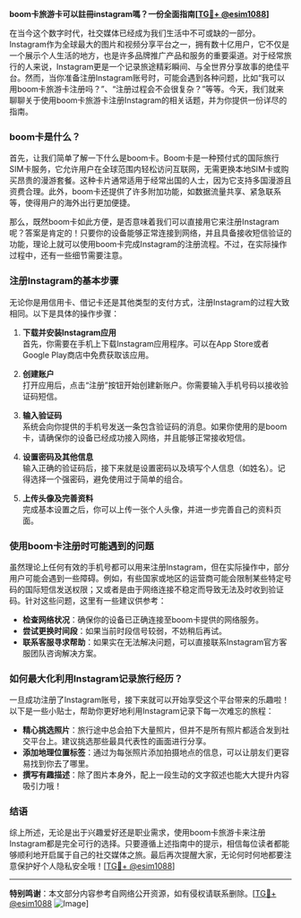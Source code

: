 **boom卡旅游卡可以註冊instagram嗎？一份全面指南[[TG💪+ @esim1088](https://t.me/s/esim1088)]**

在当今这个数字时代，社交媒体已经成为我们生活中不可或缺的一部分。Instagram作为全球最大的图片和视频分享平台之一，拥有数十亿用户，它不仅是一个展示个人生活的地方，也是许多品牌推广产品和服务的重要渠道。对于经常旅行的人来说，Instagram更是一个记录旅途精彩瞬间、与全世界分享故事的绝佳平台。然而，当你准备注册Instagram账号时，可能会遇到各种问题，比如“我可以用boom卡旅游卡注册吗？”、“注册过程会不会很复杂？”等等。今天，我们就来聊聊关于使用boom卡旅游卡注册Instagram的相关话题，并为你提供一份详尽的指南。

### boom卡是什么？

首先，让我们简单了解一下什么是boom卡。Boom卡是一种预付式的国际旅行SIM卡服务，它允许用户在全球范围内轻松访问互联网，无需更换本地SIM卡或购买昂贵的漫游套餐。这种卡片通常适用于经常出国的人士，因为它支持多国漫游且资费合理。此外，boom卡还提供了许多附加功能，如数据流量共享、紧急联系等，使得用户的海外出行更加便捷。

那么，既然boom卡如此方便，是否意味着我们可以直接用它来注册Instagram呢？答案是肯定的！只要你的设备能够正常连接到网络，并且具备接收短信验证的功能，理论上就可以使用boom卡完成Instagram的注册流程。不过，在实际操作过程中，还有一些细节需要注意。

### 注册Instagram的基本步骤

无论你是用信用卡、借记卡还是其他类型的支付方式，注册Instagram的过程大致相同。以下是具体的操作步骤：

1. **下载并安装Instagram应用**  
   首先，你需要在手机上下载Instagram应用程序。可以在App Store或者Google Play商店中免费获取该应用。

2. **创建账户**  
   打开应用后，点击“注册”按钮开始创建新账户。你需要输入手机号码以接收验证码短信。

3. **输入验证码**  
   系统会向你提供的手机号发送一条包含验证码的消息。如果你使用的是boom卡，请确保你的设备已经成功接入网络，并且能够正常接收短信。

4. **设置密码及其他信息**  
   输入正确的验证码后，接下来就是设置密码以及填写个人信息（如姓名）。记得选择一个强密码，避免使用过于简单的组合。

5. **上传头像及完善资料**  
   完成基本设置之后，你可以上传一张个人头像，并进一步完善自己的资料页面。

### 使用boom卡注册时可能遇到的问题

虽然理论上任何有效的手机号都可以用来注册Instagram，但在实际操作中，部分用户可能会遇到一些障碍。例如，有些国家或地区的运营商可能会限制某些特定号码的国际短信发送权限；又或者是由于网络连接不稳定而导致无法及时收到验证码。针对这些问题，这里有一些建议供参考：

- **检查网络状况**：确保你的设备已正确连接至boom卡提供的网络服务。
- **尝试更换时间段**：如果当前时段信号较弱，不妨稍后再试。
- **联系客服寻求帮助**：如果实在无法解决问题，可以直接联系Instagram官方客服团队咨询解决方案。

### 如何最大化利用Instagram记录旅行经历？

一旦成功注册了Instagram账号，接下来就可以开始享受这个平台带来的乐趣啦！以下是一些小贴士，帮助你更好地利用Instagram记录下每一次难忘的旅程：

- **精心挑选照片**：旅行途中总会拍下大量照片，但并不是所有照片都适合发到社交平台上。建议挑选那些最具代表性的画面进行分享。
- **添加地理位置标签**：通过为每张照片添加拍摄地点的信息，可以让朋友们更容易找到你去了哪里。
- **撰写有趣描述**：除了图片本身外，配上一段生动的文字叙述也能大大提升内容吸引力哦！

### 结语

综上所述，无论是出于兴趣爱好还是职业需求，使用boom卡旅游卡来注册Instagram都是完全可行的选择。只要遵循上述指南中的提示，相信每位读者都能够顺利地开启属于自己的社交媒体之旅。最后再次提醒大家，无论何时何地都要注意保护好个人隐私安全哦！[[TG💪+ @esim1088](https://t.me/s/esim1088)]

---

**特别鸣谢**：本文部分内容参考自网络公开资源，如有侵权请联系删除。[[TG💪+ @esim1088](https://t.me/s/esim1088) ![Image](https://i.postimg.cc/4NQfJmqS/Snipaste-2025-05-13-00-14-12.png)]